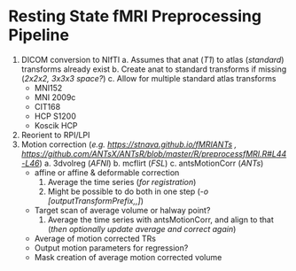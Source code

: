 # Resting State fMRI Preprocessing Pipeline
1. DICOM conversion to NIfTI
  a. Assumes that anat (*T1*) to atlas (*standard*) transforms already exist
  b. Create anat to standard transforms if missing (*2x2x2, 3x3x3 space?*)
  c. Allow for multiple standard atlas transforms
    - MNI152
    - MNI 2009c
    - CIT168
    - HCP S1200
    - Koscik HCP
2. Reorient to RPI/LPI
3. Motion correction (*e.g. https://stnava.github.io/fMRIANTs , https://github.com/ANTsX/ANTsR/blob/master/R/preprocessfMRI.R#L44-L46*)
  a. 3dvolreg (*AFNI*)
  b. mcflirt (*FSL*)
  c. antsMotionCorr (*ANTs*)
    - affine or affine & deformable correction
      1. Average the time series (*for registration*)
      2. Might be possible to do both in one step (*-o [outputTransformPrefix,<outputWarpedImage>,<outputAverageImage>]*)
    - Target scan of average volume or halway point?
      1. Average the time series with antsMotionCorr, and align to that (*then optionally update average and correct again*)
    - Average of motion corrected TRs
    - Output motion parameters for regression?
    - Mask creation of average motion corrected volume
